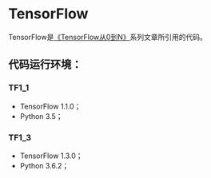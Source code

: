 # TensorFlow

TensorFlow是[《TensorFlow从0到N》](http://www.jianshu.com/c/6f0ffe1b0097)系列文章所引用的代码。

## 代码运行环境： 

### TF1_1

- TensorFlow 1.1.0；
- Python 3.5；

### TF1_3

- TensorFlow 1.3.0；
- Python 3.6.2；